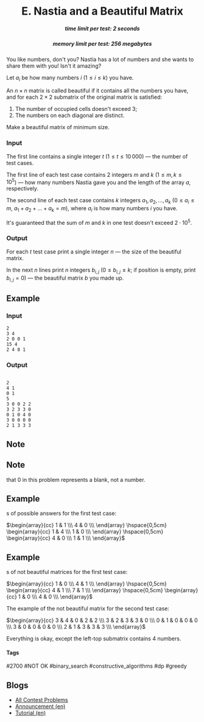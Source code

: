 <h1 style='text-align: center;'> E. Nastia and a Beautiful Matrix</h1>

<h5 style='text-align: center;'>time limit per test: 2 seconds</h5>
<h5 style='text-align: center;'>memory limit per test: 256 megabytes</h5>

You like numbers, don't you? Nastia has a lot of numbers and she wants to share them with you! Isn't it amazing?

Let $a_i$ be how many numbers $i$ ($1 \le i \le k$) you have.

An $n \times n$ matrix is called beautiful if it contains all the numbers you have, and for each $2 \times 2$ submatrix of the original matrix is satisfied: 

1. The number of occupied cells doesn't exceed $3$;
2. The numbers on each diagonal are distinct.

Make a beautiful matrix of minimum size.

### Input

The first line contains a single integer $t$ ($1 \le t \le 10\,000$) — the number of test cases.

The first line of each test case contains $2$ integers $m$ and $k$ ($1 \le m, k \le 10^5$) — how many numbers Nastia gave you and the length of the array $a$, respectively.

The second line of each test case contains $k$ integers $a_1, a_2, \ldots, a_{k}$ ($0 \le a_i \le m$, $a_1 + a_2 + \ldots + a_{k} = m$), where $a_i$ is how many numbers $i$ you have.

It's guaranteed that the sum of $m$ and $k$ in one test doesn't exceed $2 \cdot 10^5$.

### Output

For each $t$ test case print a single integer $n$ — the size of the beautiful matrix.

In the next $n$ lines print $n$ integers $b_{i, j}$ ($0 \le b_{i, j} \le k$; if position is empty, print $b_{i, j} = 0$) — the beautiful matrix $b$ you made up. 

## Example

### Input


```text
2
3 4
2 0 0 1
15 4
2 4 8 1
```
### Output


```text

2
4 1
0 1
5
3 0 0 2 2
3 2 3 3 0
0 1 0 4 0
3 0 0 0 0
2 1 3 3 3
```
## Note

## Note

 that $0$ in this problem represents a blank, not a number.

## Example

s of possible answers for the first test case:

$\begin{array}{cc} 1 & 1 \\\ 4 & 0 \\\ \end{array} \hspace{0,5cm} \begin{array}{cc} 1 & 4 \\\ 1 & 0 \\\ \end{array} \hspace{0,5cm} \begin{array}{cc} 4 & 0 \\\ 1 & 1 \\\ \end{array}$

## Example

s of not beautiful matrices for the first test case:

$\begin{array}{cc} 1 & 0 \\\ 4 & 1 \\\ \end{array} \hspace{0,5cm} \begin{array}{cc} 4 & 1 \\\ 7 & 1 \\\ \end{array} \hspace{0,5cm} \begin{array}{cc} 1 & 0 \\\ 4 & 0 \\\ \end{array}$

The example of the not beautiful matrix for the second test case:

$\begin{array}{cc} 3 & 4 & 0 & 2 & 2 \\\ 3 & 2 & 3 & 3 & 0 \\\ 0 & 1 & 0 & 0 & 0 \\\ 3 & 0 & 0 & 0 & 0 \\\ 2 & 1 & 3 & 3 & 3 \\\ \end{array}$

Everything is okay, except the left-top submatrix contains $4$ numbers.



#### Tags 

#2700 #NOT OK #binary_search #constructive_algorithms #dp #greedy 

## Blogs
- [All Contest Problems](../Codeforces_Round_720_(Div._2).md)
- [Announcement (en)](../blogs/Announcement_(en).md)
- [Tutorial (en)](../blogs/Tutorial_(en).md)
